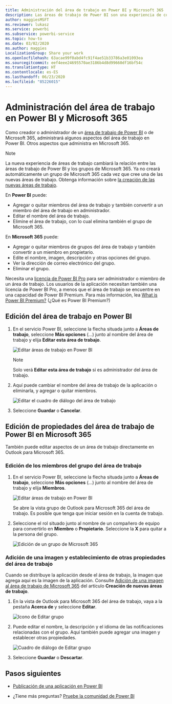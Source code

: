 ```yaml
---
title: Administración del área de trabajo en Power BI y Microsoft 365
description: Las áreas de trabajo de Power BI son una experiencia de colaboración basada en los grupos de Microsoft 365. Administre las áreas de trabajo en Power BI y también en Microsoft 365.
author: maggiesMSFT
ms.reviewer: lukasz
ms.service: powerbi
ms.subservice: powerbi-service
ms.topic: how-to
ms.date: 03/02/2020
ms.author: maggies
LocalizationGroup: Share your work
ms.openlocfilehash: 63acae99f0abd4fc91f4ae51b33786a3e01093ea
ms.sourcegitcommit: eef4eee24695570ae3186b4d8d99660df16bf54c
ms.translationtype: HT
ms.contentlocale: es-ES
ms.lasthandoff: 06/23/2020
ms.locfileid: "85226015"
---
```

# <a name="manage-your-workspace-in-power-bi-and-microsoft-365"></a>Administración del área de trabajo en Power BI y Microsoft 365

Como creador o administrador de un [área de trabajo de Power BI](service-create-distribute-apps.md) o de Microsoft 365, administrará algunos aspectos del área de trabajo en Power BI. Otros aspectos que administra en Microsoft 365.

> [!NOTE]
> La nueva experiencia de áreas de trabajo cambiará la relación entre las áreas de trabajo de Power BI y los grupos de Microsoft 365. Ya no creará automáticamente un grupo de Microsoft 365 cada vez que cree una de las nuevas áreas de trabajo. Obtenga información sobre [la creación de las nuevas áreas de trabajo](service-create-the-new-workspaces.md).

En **Power BI** puede:

* Agregar o quitar miembros del área de trabajo y también convertir a un miembro del área de trabajo en administrador.
* Editar el nombre del área de trabajo.
* Elimine el área de trabajo, con lo cual elimina también el grupo de Microsoft 365.

En **Microsoft 365** puede:

* Agregar o quitar miembros de grupos del área de trabajo y también convertir a un miembro en propietario.
* Edite el nombre, imagen, descripción y otras opciones del grupo.
* Ver la dirección de correo electrónico del grupo.
* Eliminar el grupo.

Necesita una [licencia de Power BI Pro](../fundamentals/service-features-license-type.md) para ser administrador o miembro de un área de trabajo. Los usuarios de la aplicación necesitan también una licencia de Power BI Pro, a menos que el área de trabajo se encuentre en una capacidad de Power BI Premium. Para más información, lea [What is Power BI Premium?](../admin/service-premium-what-is.md) (¿Qué es Power BI Premium?)

## <a name="edit-your-workspace-in-power-bi"></a>Edición del área de trabajo en Power BI

1. En el servicio Power BI, seleccione la flecha situada junto a **Áreas de trabajo**, seleccione **Más opciones** (…) junto al nombre del área de trabajo y elija **Editar esta área de trabajo**.

   ![Editar áreas de trabajo en Power BI](media/service-manage-app-workspace-in-power-bi-and-office-365/power-bi-app-ellipsis.png)

   > [!NOTE]
   > Solo verá **Editar esta área de trabajo** si es administrador del área de trabajo.

1. Aquí puede cambiar el nombre del área de trabajo de la aplicación o eliminarla, y agregar o quitar miembros.

   ![Editar el cuadro de diálogo del área de trabajo](media/service-manage-app-workspace-in-power-bi-and-office-365/power-bi-app-edit-workspace.png)

1. Seleccione **Guardar** o **Cancelar**.

## <a name="edit-power-bi-workspace-properties-in-microsoft-365"></a>Edición de propiedades del área de trabajo de Power BI en Microsoft 365

También puede editar aspectos de un área de trabajo directamente en Outlook para Microsoft 365.

### <a name="edit-the-members-of-the-workspace-group"></a>Edición de los miembros del grupo del área de trabajo

1. En el servicio Power BI, seleccione la flecha situada junto a **Áreas de trabajo**, seleccione **Más opciones** (...) junto al nombre del área de trabajo y elija **Miembros**.

   ![Editar áreas de trabajo en Power BI](media/service-manage-app-workspace-in-power-bi-and-office-365/power-bi-app-ellipsis-members.png)

   Se abre la vista grupo de Outlook para Microsoft 365 del área de trabajo. Es posible que tenga que iniciar sesión en la cuenta de trabajo.

1. Seleccione el rol situado junto al nombre de un compañero de equipo para convertirlo en **Miembro** o **Propietario**. Seleccione la **X** para quitar a la persona del grupo.

   ![Edición de un grupo de Microsoft 365](media/service-manage-app-workspace-in-power-bi-and-office-365/pbi_managegroupo365.png)

### <a name="add-an-image-and-set-other-workspace-properties"></a>Adición de una imagen y establecimiento de otras propiedades del área de trabajo

Cuando se distribuye la aplicación desde el área de trabajo, la imagen que agrega aquí es la imagen de la aplicación. Consulte [Adición de una imagen al área de trabajo de Microsoft 365](service-create-workspaces.md#add-an-image-to-your-microsoft-365-workspace-optional) del artículo **Creación de nuevas áreas de trabajo**.

1. En la vista de Outlook para Microsoft 365 del área de trabajo, vaya a la pestaña **Acerca de** y seleccione **Editar**.

    ![Icono de Editar grupo](media/service-manage-app-workspace-in-power-bi-and-office-365/pbi_editgroupo365.png)
1. Puede editar el nombre, la descripción y el idioma de las notificaciones relacionadas con el grupo. Aquí también puede agregar una imagen y establecer otras propiedades.

   ![Cuadro de diálogo de Editar grupo](media/service-manage-app-workspace-in-power-bi-and-office-365/pbi_editgrpo365dialog.png)

1. Seleccione **Guardar** o **Descartar**.

## <a name="next-steps"></a>Pasos siguientes

* [Publicación de una aplicación en Power BI](service-create-distribute-apps.md)

* ¿Tiene más preguntas? [Pruebe la comunidad de Power BI](https://community.powerbi.com/)
